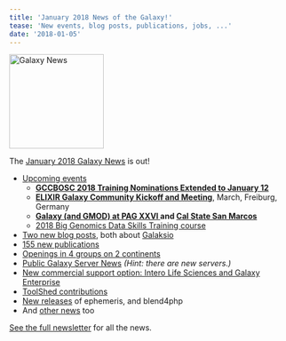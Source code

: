 ```yaml
---
title: 'January 2018 News of the Galaxy!'
tease: 'New events, blog posts, publications, jobs, ...'
date: '2018-01-05'
---
```

[<img class="float-right" src="/images/galaxy-logos/GalaxyNews.png" alt="Galaxy News" width="170" />](/galaxy-updates/2018-01/)

The [January 2018 Galaxy News](/galaxy-updates/2018-01/) is out!

* [Upcoming events](/galaxy-updates/2018-01/#events)
  * [**GCCBOSC 2018 Training Nominations Extended to January 12**](/galaxy-updates/2018-01/#gccbosc-2018-training-nominations-extended-to-january-12)
  * [**ELIXIR Galaxy Community Kickoff and Meeting**](/galaxy-updates/2018-01/#elixir-galaxy-community-kickoff-and-meeting), March, Freiburg, Germany
  * **[Galaxy (and GMOD) at PAG XXVI ](/galaxy-updates/2018-01/#galaxy-and-gmod-at-plant-and-animal-genome-xxvi) and [Cal State San Marcos](/galaxy-updates/2018-01/#intro-to-galaxy-workshop-at-csusm)**
  * [2018 Big Genomics Data Skills Training course](/galaxy-updates/2018-01/#2018-big-genomics-data-skills-training-course)
* [Two new blog posts](/galaxy-updates/2018-01/#new-galactic-blog-entries-galaksio), both about [Galaksio](https://galaksio.readthedocs.io/en/latest/) 
* [155 new publications](/galaxy-updates/2018-01/#publications)
* [Openings in 4 groups on 2 continents](/galaxy-updates/2018-01/#whos-hiring)
* [Public Galaxy Server News](/galaxy-updates/2018-01/#public-galaxy-server-news) *(Hint: there are new servers.)*
* [New commercial support option: Intero Life Sciences and Galaxy Enterprise](/galaxy-updates/2018-01/#commercial-support-intero-life-sciences-and-galaxy-enterprise)
* [ToolShed contributions](/galaxy-updates/2018-01/#toolshed-contributions)
* [New releases](/galaxy-updates/2018-01/#releases) of ephemeris, and blend4php
* And [other news](/galaxy-updates/2018-01/#other-news) too

[See the full newsletter](/galaxy-updates/2018-01/) for all the news.
